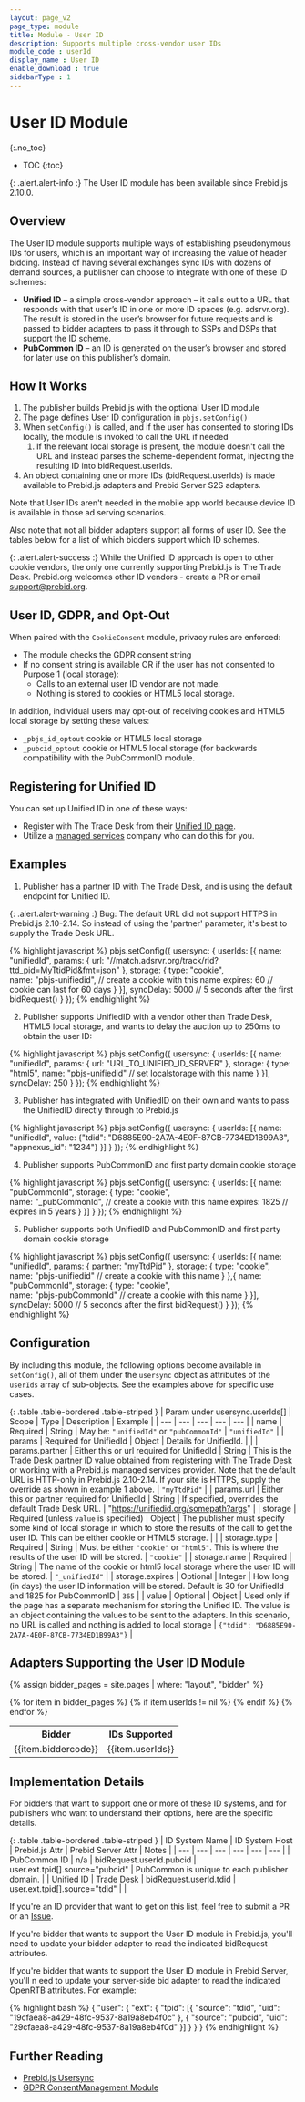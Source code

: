 ```yaml
---
layout: page_v2
page_type: module
title: Module - User ID
description: Supports multiple cross-vendor user IDs
module_code : userId
display_name : User ID
enable_download : true
sidebarType : 1
---
```


# User ID Module
{:.no_toc}

* TOC
{:toc}

{: .alert.alert-info :}
The User ID module has been available since Prebid.js 2.10.0.

## Overview

The User ID module supports multiple ways of establishing pseudonymous IDs for users, which is an important way of increasing the value of header bidding. Instead of having several exchanges sync IDs with dozens of demand sources, a publisher can choose to integrate with one of these ID schemes:

* **Unified ID** – a simple cross-vendor approach – it calls out to a URL that responds with that user’s ID in one or more ID spaces (e.g. adsrvr.org). The result is stored in the user’s browser for future requests and is passed to bidder adapters to pass it through to SSPs and DSPs that support the ID scheme.
* **PubCommon ID** – an ID is generated on the user’s browser and stored for later use on this publisher’s domain.

## How It Works

1. The publisher builds Prebid.js with the optional User ID module
1. The page defines User ID configuration in `pbjs.setConfig()`
1. When `setConfig()` is called, and if the user has consented to storing IDs locally, the module is invoked to call the URL if needed
   1. If the relevant local storage is present, the module doesn't call the URL and instead parses the scheme-dependent format, injecting the resulting ID into bidRequest.userIds.
1. An object containing one or more IDs (bidRequest.userIds) is made available to Prebid.js adapters and Prebid Server S2S adapters.

Note that User IDs aren't needed in the mobile app world because device ID is available in those ad serving scenarios.

Also note that not all bidder adapters support all forms of user ID. See the tables below for a list of which bidders support which ID schemes.

{: .alert.alert-success :}
While the Unified ID approach is open to other cookie vendors, the
only one currently supporting Prebid.js is The Trade Desk. Prebid.org
welcomes other ID vendors - create a PR or email support@prebid.org.

## User ID, GDPR, and Opt-Out

When paired with the `CookieConsent` module, privacy rules are enforced:

* The module checks the GDPR consent string
* If no consent string is available OR if the user has not consented to Purpose 1 (local storage):
  * Calls to an external user ID vendor are not made.
  * Nothing is stored to cookies or HTML5 local storage.

In addition, individual users may opt-out of receiving cookies and HTML5 local storage by setting these values:

* `_pbjs_id_optout` cookie or HTML5 local storage
* `_pubcid_optout` cookie or HTML5 local storage (for backwards compatibility with the PubCommonID module.

## Registering for Unified ID

You can set up Unified ID in one of these ways:

- Register with The Trade Desk from their [Unified ID page](https://www.thetradedesk.com/industry-initiatives/unified-id-solution).
- Utilize a [managed services](/prebid/managed.html) company who can do this for you.

## Examples

1) Publisher has a partner ID with The Trade Desk, and is using the default endpoint for Unified ID.

{: .alert.alert-warning :}
Bug: The default URL did not support HTTPS in Prebid.js 2.10-2.14. So instead of using
the 'partner' parameter, it's best to supply the Trade Desk URL.

{% highlight javascript %}
pbjs.setConfig({
    usersync: {
        userIds: [{
            name: "unifiedId",
            params: {
                url: "//match.adsrvr.org/track/rid?ttd_pid=MyTtidPid&fmt=json"
            },
            storage: {
                type: "cookie",  
                name: "pbjs-unifiedid",       // create a cookie with this name
                expires: 60                   // cookie can last for 60 days
            }
        }],
        syncDelay: 5000              // 5 seconds after the first bidRequest()
    }
});
{% endhighlight %}

2) Publisher supports UnifiedID with a vendor other than Trade Desk, HTML5 local storage, and wants to delay the auction up to 250ms to obtain the user ID:

{% highlight javascript %}
pbjs.setConfig({
    usersync: {
        userIds: [{
            name: "unifiedId",
            params: {
                url: "URL_TO_UNIFIED_ID_SERVER"
            },
            storage: {
                type: "html5",
                name: "pbjs-unifiedid"    // set localstorage with this name
            }
        }],
        syncDelay: 250
    }
});
{% endhighlight %}

3) Publisher has integrated with UnifiedID on their own and wants to pass the UnifiedID directly through to Prebid.js

{% highlight javascript %}
pbjs.setConfig({
    usersync: {
        userIds: [{
            name: "unifiedId",
            value: {"tdid": "D6885E90-2A7A-4E0F-87CB-7734ED1B99A3", 
                     "appnexus_id": "1234"}
        }]
    }
});
{% endhighlight %}

4) Publisher supports PubCommonID and first party domain cookie storage

{% highlight javascript %}
pbjs.setConfig({
    usersync: {
        userIds: [{
            name: "pubCommonId",
            storage: {
                type: "cookie",  
                name: "_pubCommonId",       // create a cookie with this name
                expires: 1825               // expires in 5 years
            }
        }]
    }
});
{% endhighlight %}

5) Publisher supports both UnifiedID and PubCommonID and first party domain cookie storage

{% highlight javascript %}
pbjs.setConfig({
    usersync: {
        userIds: [{
            name: "unifiedId",
            params: {
                partner: "myTtdPid"
            },
            storage: {
                type: "cookie",  
                name: "pbjs-unifiedid"       // create a cookie with this name
            }
        },{
            name: "pubCommonId",
            storage: {
                type: "cookie",  
                name: "pbjs-pubCommonId"     // create a cookie with this name
            }
        }],
        syncDelay: 5000       // 5 seconds after the first bidRequest()
    }
});
{% endhighlight %}

## Configuration

By including this module, the following options become available in `setConfig()`,
all of them under the `usersync` object as attributes of the `userIds` array
of sub-objects. See the examples above for specific use cases.

{: .table .table-bordered .table-striped }
| Param under usersync.userIds[] | Scope | Type | Description | Example |
| --- | --- | --- | --- | --- |
| name | Required | String | May be: `"unifiedId"` or `"pubCommonId"` | `"unifiedId"` |
| params | Required for UnifiedId | Object | Details for UnifiedId. | |
| params.partner | Either this or url required for UnifiedId | String | This is the Trade Desk partner ID value obtained from registering with The Trade Desk or working with a Prebid.js managed services provider. Note that the default URL is HTTP-only in Prebid.js 2.10-2.14. If your site is HTTPS, supply the override as shown in example 1 above. | `"myTtdPid"` |
| params.url | Either this or partner required for UnifiedId | String | If specified, overrides the default Trade Desk URL. | "https://unifiedid.org/somepath?args" |
| storage | Required (unless `value` is specified) | Object | The publisher must specify some kind of local storage in which to store the results of the call to get the user ID. This can be either cookie or HTML5 storage. | |
| storage.type | Required | String | Must be either `"cookie"` or `"html5"`. This is where the results of the user ID will be stored. | `"cookie"` |
| storage.name | Required | String | The name of the cookie or html5 local storage where the user ID will be stored. | `"_unifiedId"` |
| storage.expires | Optional | Integer | How long (in days) the user ID information will be stored. Default is 30 for UnifiedId and 1825 for PubCommonID | `365` |
| value | Optional | Object | Used only if the page has a separate mechanism for storing the Unified ID. The value is an object containing the values to be sent to the adapters. In this scenario, no URL is called and nothing is added to local storage | `{"tdid": "D6885E90-2A7A-4E0F-87CB-7734ED1B99A3"}` |

## Adapters Supporting the User ID Module

{% assign bidder_pages = site.pages | where: "layout", "bidder" %}

<table class="pbTable">
<tr class="pbTr"><th class="pbTh">Bidder</th><th class="pbTh">IDs Supported</th></tr>
{% for item in bidder_pages %}
{% if item.userIds != nil %}
<tr class="pbTr"><td class="pbTd">{{item.biddercode}}</td><td class="pbTd">{{item.userIds}}</td></tr>
{% endif %}
{% endfor %}
</table>

## Implementation Details

For bidders that want to support one or more of these ID systems, and for publishers who want to understand their options, here are the specific details.

{: .table .table-bordered .table-striped }
| ID System Name | ID System Host | Prebid.js Attr | Prebid Server Attr | Notes |
| --- | --- | --- | --- | --- | --- |
| PubCommon ID | n/a | bidRequest.userId.pubcid | user.ext.tpid[].source="pubcid" | PubCommon is unique to each publisher domain. |
| Unified ID | Trade Desk | bidRequest.userId.tdid | user.ext.tpid[].source="tdid" | |

If you're an ID provider that want to get on this list, feel free to submit a PR or an [Issue](https://github.com/prebid/Prebid.js/issues).

If you're bidder that wants to support the User ID module in Prebid.js, you'll need to update your bidder adapter to read the indicated bidRequest attributes.

If you're bidder that wants to support the User ID module in Prebid Server, you'll n
eed to update your server-side bid adapter to read the indicated OpenRTB attributes. For example:

{% highlight bash %}
{
  "user": {
    "ext": {
      "tpid": [{
        "source": "tdid",
        "uid": "19cfaea8-a429-48fc-9537-8a19a8eb4f0c"
      },
      {
        "source": "pubcid",
        "uid": "29cfaea8-a429-48fc-9537-8a19a8eb4f0d"
      }]
    }
  }
}
{% endhighlight %}

## Further Reading

* [Prebid.js Usersync](/dev-docs/publisher-api-reference.html#setConfig-Configure-User-Syncing)
* [GDPR ConsentManagement Module](/dev-docs/modules/consentManagement.html)
